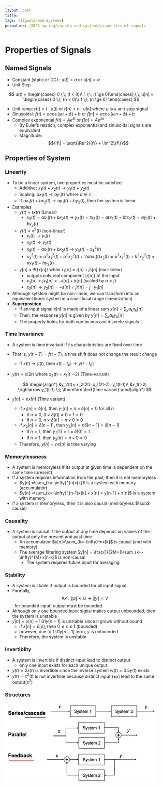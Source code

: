 ```yaml
---
layout: post
title:
tags: [Signals-and-Systems]
permalink: /2023-spring/signals-and-systems/properties-of-signals
---
```


# Properties of Signals

## Named Signals

- Constant (static or DC) : $u(t) = a$ or $u[n] = a$
- Unit Step

$$
u(t) = \begin{cases}
0 \;\; (t < 0)\\
1 \;\; (t \ge 0)\end{cases},\;\;
u[n] = \begin{cases}
0 \;\; (n < 0)\\
1 \;\; (n \ge 0) \end{cases}
$$

- Unit ramp: $r(t) = t\cdot u(t)$ or $r[n] = n\cdot u[n]$ where $u$ is a unit step signal
- Sinusoidal: $f(t) =a\cos(\omega t + \phi) +b$ or $f[n] = a\cos(\omega n+\phi)+b$
- Complex exponential $f(t) = Ae^{st}$ or $f[n]=Ae^{sn}$
  - By Euler’s relation, complex exponential and sinusoidal signals are equivalent
  - Magnitude: $$\|f\| = \sqrt{\Re^2\{f\} + \Im^2\{f\}}$$

## Properties of System

### Linearity

- To be a linear system, two properties must be satisfied
  - Additive: $x_1(t)+x_2(t) \rightarrow y_1(t)+y_2(t)$
  - Scaling: $ax_1(t) \rightarrow ay_1(t)$ where $a\in \mathbb{C}$
  - If $ax_1(t)+bx_2(t) \rightarrow ay_1(t)+by_2(t)$, then the system is linear
- Examples
  - $y(t) = tx(t)$ (Linear)
    - $x_3(t) = ax_1(t)+bx_2(t)$ → $y_3(t) = tx_3(t) = atx_1(t) + btx_2(t) = ay_1(t)+by_2(t)$
  - $y(t) = x^2(t)$ (non-linear)
    - $x_1(t)  \rightarrow y_1(t)$
    - $x_2(t) \rightarrow y_2(t)$
    - $x_3(t) =ax_1(t)+bx_2(t) \rightarrow y_3(t)=x^2_3(t)$
    - $x_3^2(t) = a^2x_1^2(t) +b^2x_2^2(t) + 2abx_1(t)x_2(t) \neq a^2x_1^2(t) +b^2x_2^2(t) = ay_1(t) +by_2(t)$
  - $y[n] = \Re\{x[n]\}$ when $x_1[n] = r[n] + js[n]$ (non-linear)
    - outputs only real component $(r[n])$ of the input
    - $x_2[n] = jx_1[n] = -s[n] + jr[n]$ (scaled by $a =j)$
    - $x_2[n]\rightarrow y_2[n] =-s[n] \neq jr[n] = j \cdot y_1[n]$
- Although sytstem might be non-linear, we can transform into an equivalent linear system in a small local range (linearization)
- **Superposition**
  - If an input signal $x[n]$ is made of a linear sum $x[n]= \sum_ka_kx_k[n]$
  - Then, the response $y[n]$ is given by $y[n] = \sum_ka_ky_k[n]$
  - The property holds for both continuous and discrete signals

### Time Invariance

- A system is time invariant if its characteristics are fixed over time
- That is, $y(t-T) = f(t-T)$, a time shift does not change the result change
  - If $x(t) \rightarrow y(t)$, then $x(t-t_0)\rightarrow y(t-t_0)$
- $y(t) = x(2t)$ where $x_2(t) = x_1(t-2)$ (Time-variant)

  $$
  \begin{align*}
  &y_2(t)= x_2(2t)=x_1(2t-2)=y_1(t-1)\\
  &x_1(t-2) \rightarrow y_1(t-1) \;\; \therefore \text{time variant}
  \end{align*}
  $$

- $y[n] = nx[n]$ (Time variant)
  - if $x_1[n] = \delta[n]$, then $y_1[n] = n \times \delta[n] = 0$ for all $n$
    - if $n= 0$, $0 \times \delta[0] = 0 \times 1 = 0$
    - if $n \neq0$, $n \times \delta[n]=n \times 0 = 0$
  - if $x_2[n]=\delta[n-1]$, then $y_2[n] = n\delta[n-1] = \delta[n-1]$
    - if $n=1$, then $y_2[1] = 1\times\delta[0]=1$
    - if $n\neq 1$, then $y_2[n] = n\times 0 = 0$
  - Therefore, $y[n]=nx[n]$ is time varying

### Memorylessness

- A system is memoryless if its output at given time is dependent on the same time (present)
- If a system requires information from the past, then it is not memoryless
  - $y[n] =\sum_{k=-\infty}^{n}x[k]$ is a system with memory (accumulator)
  - $y[n] =\sum_{k=-\infty}^{n-1}x[k] + x[n] = y[n-1] + x[n]$ is a system with memory
- If a system is memoryless, then it is also causal (memoryless $\sub$ causal)

### Causality

- A system is causal if the output at any time depends on values of the output at only the present and past time
  - An accumulator $y[n]=\sum_{k=-\infty}^nx[k]$ is causal (and with memory)
  - The average filtering system $y[n] = \frac{1}{2M+1}\sum_{k=-\infty}^{M} x[n-k]$ is non-causal
    - The system requires future input for averaging

### Stability

- A system is stable if output is bounded for all input signal
- Formally, $$\forall x: \|x\|<U \rightarrow\|y\|<V$$ : for bounded input, output must be bounded
- Although only one bounded input signal makes output unbounded, then the system is unstable
- $y[n]=x[n]+1.01y[n-1]$ is unstable since it grows without bound
  - if $x[n] = \delta[n]$, then $0  \le x\le 1$ (bounded)
  - however, due to $1.01y[n-1]$ term, $y$ is unbounded
  - Therefore, the system is unstable

### Invertiblity

- A system is invertible if distinct input lead to distinct output
  - only one input exists for each unique output
- $y(t)=2x(t)$ is invertible since the inverse system $w(t)=0.5y(t)$ exists
- $y(t) = x^2(t)$ is not invertible because distinct input ($\pm x$) lead to the same output($x^2$)

### Structures

![img](../../../assets/img/src/2023-Spring/system_structure.png)
